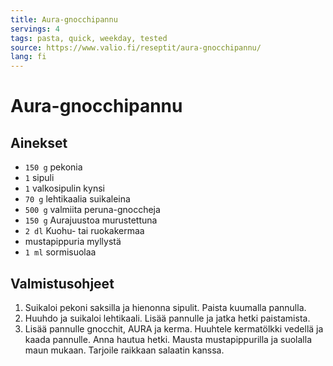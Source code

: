 ```yaml
---
title: Aura-gnocchipannu
servings: 4
tags: pasta, quick, weekday, tested
source: https://www.valio.fi/reseptit/aura-gnocchipannu/
lang: fi
---
```


# Aura-gnocchipannu

## Ainekset

- `150 g` pekonia
- `1` sipuli
- `1` valkosipulin kynsi
- `70 g` lehtikaalia suikaleina
- `500 g` valmiita peruna-gnoccheja
- `150 g` Aurajuustoa murustettuna
- `2 dl` Kuohu- tai ruokakermaa
- mustapippuria myllystä
- `1 ml` sormisuolaa

## Valmistusohjeet

1. Suikaloi pekoni saksilla ja hienonna sipulit. Paista kuumalla pannulla.
1. Huuhdo ja suikaloi lehtikaali. Lisää pannulle ja jatka hetki paistamista.
1. Lisää pannulle gnocchit, AURA ja kerma. Huuhtele kermatölkki vedellä ja kaada pannulle. Anna hautua hetki. Mausta mustapippurilla ja suolalla maun mukaan. Tarjoile raikkaan salaatin kanssa.
